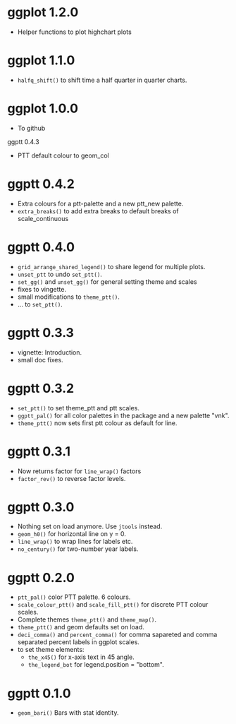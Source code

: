 ggplot 1.2.0 
============

* Helper functions to plot highchart plots


ggplot 1.1.0
============

* `halfq_shift()` to shift time a half quarter in quarter charts.

ggplot 1.0.0
============

* To github

ggptt 0.4.3

* PTT default colour to geom_col

ggptt 0.4.2
================

* Extra colours for a ptt-palette and a new ptt_new palette.
* `extra_breaks()` to add extra breaks to default breaks of scale_continuous

ggptt 0.4.0
================

* `grid_arrange_shared_legend()` to share legend for multiple plots.
* `unset_ptt` to undo `set_ptt()`.
* `set_gg()` and `unset_gg()` for general setting theme and scales
* fixes to vingette.
* small modifications to `theme_ptt()`.
* ... to `set_ptt()`.


ggptt 0.3.3
================

* vignette: Introduction.
* small doc fixes.


ggptt 0.3.2
============

* `set_ptt()` to set theme_ptt and ptt scales.
* `ggptt_pal()` for all color palettes in the package and a new palette "vnk".
* `theme_ptt()` now sets first ptt colour as default for line.
  

ggptt 0.3.1
============

* Now returns factor for `line_wrap()` factors
* `factor_rev()` to reverse factor levels.

ggptt 0.3.0
===========

* Nothing set on load anymore. Use `jtools` instead.
* `geom_h0()` for horizontal line on y = 0.
* `line_wrap()` to wrap lines for labels etc.
* `no_century()` for two-number year labels.

ggptt 0.2.0
===========

* `ptt_pal()` color PTT palette. 6 colours.
* `scale_colour_ptt()` and `scale_fill_ptt()` for discrete PTT colour scales.
*  Complete themes `theme_ptt()` and `theme_map()`.
* `theme_ptt()` and geom defaults set on load.
* `deci_comma()` and `percent_comma()` for comma sapareted
   and comma separated percent labels in ggplot scales.
* to set theme elements:
  * `the_x45()` for x-axis text in 45 angle.
  * `the_legend_bot` for legend.position = "bottom".

ggptt 0.1.0
===========

* `geom_bari()` Bars with stat identity.

